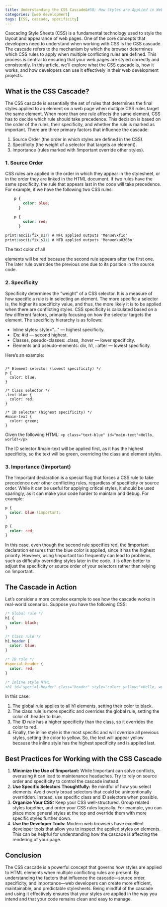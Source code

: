 ```yaml
---
title: Understanding the CSS Cascade&#58; How Styles are Applied in Web Development
categories: [web development]
tags: [CSS, cascade, specificity]
---
```


Cascading Style Sheets (CSS) is a fundamental technology used to style the layout and appearance of web pages. One of the core concepts that developers need to understand when working with CSS is the CSS cascade. The cascade refers to the mechanism by which the browser determines which CSS rules to apply when multiple conflicting rules are defined. This process is central to ensuring that your web pages are styled correctly and consistently.
In this article, we'll explore what the CSS cascade is, how it works, and how developers can use it effectively in their web development projects.

## What is the CSS Cascade?

The CSS cascade is essentially the set of rules that determines the final styles applied to an element on a web page when multiple CSS rules target the same element. When more than one rule affects the same element, CSS has to decide which rule should take precedence. This decision is based on the order of the rules, their specificity, and whether the rule is marked as important.
There are three primary factors that influence the cascade:


1.	Source Order (the order in which styles are defined in the CSS).
2.	Specificity (the weight of a selector that targets an element).
3.	Importance (rules marked with !important override other styles).


### 1. Source Order 
CSS rules are applied in the order in which they appear in the stylesheet, or in the order they are linked in the HTML document. If two rules have the same specificity, the rule that appears last in the code will take precedence.
For example, if we have the following two CSS rules:

```CSS
    p {
        color: blue;
      }

    p {
        color: red;
      }
```

```css
print(ascii(fix_s1)) # NFC applied outputs 'Menue\xf1o'
print(ascii(fix_s1)) # NFD applied outputs 'Menuen\u0303o'
```

The text color of all <p> elements will be red because the second rule appears after the first one. The later rule overrides the previous one due to its position in the source code.

### 2. Specificity 
Specificity determines the "weight" of a CSS selector. It is a measure of how specific a rule is in selecting an element. The more specific a selector is, the higher its specificity value, and thus, the more likely it is to be applied when there are conflicting styles.
CSS specificity is calculated based on a few different factors, primarily focusing on how the selector targets the element. The specificity hierarchy is as follows:

*	Inline styles: style="..." — highest specificity.
*	IDs: #id — second highest.
*	Classes, pseudo-classes: .class, :hover — lower specificity.
*	Elements and pseudo-elements: div, h1, ::after — lowest specificity.

Here’s an example:
```{CSS}

/* Element selector (lowest specificity) */
p {
  color: blue;
}

/* Class selector */
.text-blue {
  color: red;
}

/* ID selector (highest specificity) */
#main-text {
  color: green;
}
```

Given the following HTML: `<p class="text-blue" id="main-text">Hello, world!</p>`

The ID selector #main-text will be applied first, as it has the highest specificity, so the text will be green, overriding the class and element styles.

### 3. Importance (!important)
The !important declaration is a special flag that forces a CSS rule to take precedence over other conflicting rules, regardless of specificity or source order. While it can be useful for applying critical styles, it should be used sparingly, as it can make your code harder to maintain and debug.
For example:

```CSS
p {
  color: blue !important;
}

p {
  color: red;
}
```

In this case, even though the second rule specifies red, the !important declaration ensures that the blue color is applied, since it has the highest priority.
However, using !important too frequently can lead to problems, such as difficulty overriding styles later in the code. It is often better to adjust the specificity or source order of your selectors rather than relying on !important.

## The Cascade in Action

Let’s consider a more complex example to see how the cascade works in real-world scenarios. Suppose you have the following CSS:

```CSS
/* Global rule */
h1 {
  color: black;
}

/* Class rule */
h1.header {
  color: blue;
}

/* ID rule */
#special-header {
  color: red;
}

/* Inline style HTML
<h1 id="special-header" class="header" style="color: yellow;">Hello, world!</h1>*/
```
In this case:
1.	The global rule applies to all h1 elements, setting their color to black.
2.	The class rule is more specific and overrides the global rule, setting the color of .header to blue.
3.	The ID rule has a higher specificity than the class, so it overrides the color to red.
4.	Finally, the inline style is the most specific and will override all previous styles, setting the color to yellow.
So, the text will appear yellow because the inline style has the highest specificity and is applied last.

## Best Practices for Working with the CSS Cascade
1.	<b>Minimize the Use of !important:</b> While !important can solve conflicts, overusing it can lead to maintenance headaches. Try to rely on source order and specificity to control the cascade instead.
2.	<b>Use Specific Selectors Thoughtfully:</b> Be mindful of how you select elements. Avoid overly broad selectors that could be unintentionally overridden. Instead, use specific class and ID selectors when possible.
3.	<b>Organize Your CSS:</b> Keep your CSS well-structured. Group related styles together, and order your CSS rules logically. For example, you can place more general styles at the top and override them with more specific styles further down.
4.	<b>Use the Developer Tools:</b> Modern web browsers have excellent developer tools that allow you to inspect the applied styles on elements. This can be helpful for understanding how the cascade is affecting the rendering of your page.

## Conclusion
The CSS cascade is a powerful concept that governs how styles are applied to HTML elements when multiple conflicting rules are present. By understanding the factors that influence the cascade—source order, specificity, and importance—web developers can create more efficient, maintainable, and predictable stylesheets. Being mindful of the cascade and using it effectively ensures that your styles are applied in the way you intend and that your code remains clean and easy to manage.

